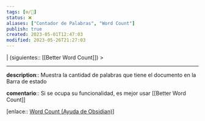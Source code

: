 ```yaml
---
tags: [⚙️/🔌]
status: ❌
aliases: ["Contador de Palabras", "Word Count"]
publish: true
created: 2023-05-01T12:47:03
modified: 2023-05-26T21:27:03
---
```


| (siguientes:: [[Better Word Count]]) >

---

**description**:: Muestra la cantidad de palabras que tiene el documento en la Barra de estado

**comentario**:: Si se ocupa su funcionalidad, es mejor usar [[Better Word Count]]

[enlace:: [Word Count (Ayuda de Obsidian)](https://help.obsidian.md/Plugins/Word+count)]
